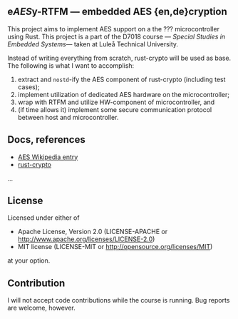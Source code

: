 e*AES*y-RTFM — embedded AES {en,de}cryption
---
This project aims to implement AES support on a the ??? microcontroller using Rust.
This project is a part of the D7018 course — *Special Studies in Embedded Systems*— taken at Luleå Technical University.

Instead of writing everything from scratch, rust-crypto will be used as base.
The following is what I want to accomplish:
1. extract and `nostd`-ify the AES component of rust-crypto (including test cases);
2. implement utilization of dedicated AES hardware on the microcontroller;
3. wrap with RTFM and utilize HW-component of microcontroller, and
4. (if time allows it) implement some secure communication protocol between host and microcontroller.

Docs, references
---
* [AES Wikipedia entry](https://en.wikipedia.org/wiki/Advanced_Encryption_Standard)
* [rust-crypto](https://github.com/DaGenix/rust-crypto/tree/master/src)

...

License
---
Licensed under either of
* Apache License, Version 2.0 (LICENSE-APACHE or http://www.apache.org/licenses/LICENSE-2.0)
* MIT license (LICENSE-MIT or http://opensource.org/licenses/MIT)

at your option.

Contribution
---
I will not accept code contributions while the course is running. Bug reports are welcome, however.
